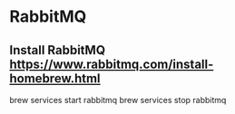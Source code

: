 # RabbitMQ

## Install RabbitMQ https://www.rabbitmq.com/install-homebrew.html

brew services start rabbitmq
brew services stop rabbitmq
